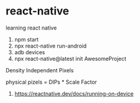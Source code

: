 # react-native
learning react native

1. npm start
2. npx react-native run-android
3. adb devices
4. npx react-native@latest init AwesomeProject

Density Independent Pixels 

physical pizels = DIPs * Scale Factor


1. https://reactnative.dev/docs/running-on-device